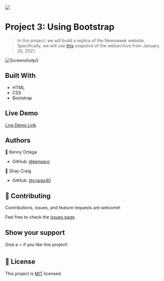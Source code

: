 ![](https://img.shields.io/badge/Microverse-blueviolet)

# Project 3: Using Bootstrap

> In this project, we will build a replica of the Newsweek website. Specifically, we will use [this](https://web.archive.org/web/20210120125445/https://www.newsweek.com/) snapshot of the webarchive from January 20, 2021.

![Screenshotp3](https://user-images.githubusercontent.com/71286979/106801846-3777e600-6630-11eb-8665-97f24e1bd64d.png)

## Built With

- HTML
- CSS
- Bootstrap

## Live Demo

[Live Demo Link](https://raw.githack.com/kensayo/microv-wk3-newsweek/second/index.html)


## Authors

👤 Kenny Ortega

- GitHub: [@kensayo](https://github.com/kensayo)

👤 Shay Craig

- GitHub: [@craigs40](https://github.com/craigs40)

## 🤝 Contributing

Contributions, issues, and feature requests are welcome!

Feel free to check the [issues page](issues/).

## Show your support

Give a ⭐️ if you like this project!


## 📝 License

This project is [MIT](https://opensource.org/licenses/MIT) licensed.